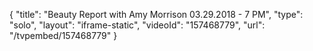 {
    "title": "Beauty Report with Amy Morrison 03.29.2018 - 7 PM",
    "type": "solo",
    "layout": "iframe-static",
    "videoId": "157468779",
    "url": "\/tvpembed\/157468779"
}
